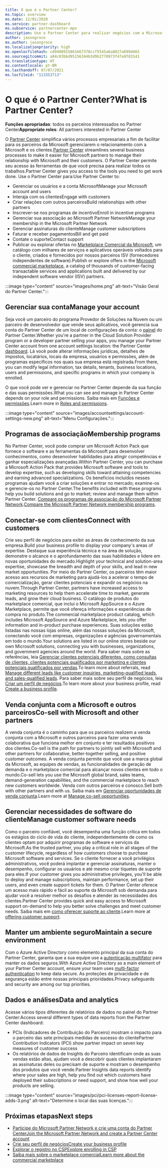 ```yaml
---
title: O que é o Partner Center?
ms.topic: overview
ms.date: 12/01/2020
ms.service: partner-dashboard
ms.subservice: partnercenter-mpn
description: Use o Partner Center para realizar negócios com a Microsoft e seus clientes
author: jasongroce
ms.author: jasongroce
ms.localizationpriority: high
ms.openlocfilehash: cd9400915861667378ccf5545a6a8827a699d465
ms.sourcegitcommit: a84c83bbd95156344b3d9b2778973f47a9f83141
ms.translationtype: HT
ms.contentlocale: pt-BR
ms.lasthandoff: 07/07/2021
ms.locfileid: "113353713"
---
```

# <a name="what-is-partner-center"></a><span data-ttu-id="45f16-103">O que é o Partner Center?</span><span class="sxs-lookup"><span data-stu-id="45f16-103">What is Partner Center?</span></span>

<span data-ttu-id="45f16-104">**Funções apropriadas**: todos os parceiros interessados no Partner Center</span><span class="sxs-lookup"><span data-stu-id="45f16-104">**Appropriate roles**: All partners interested in Partner Center</span></span>

<span data-ttu-id="45f16-105">O [Partner Center](https://partner.microsoft.com/dashboard/home) simplifica vários processos empresariais a fim de facilitar para os parceiros da Microsoft gerenciarem o relacionamento com a Microsoft e os clientes.</span><span class="sxs-lookup"><span data-stu-id="45f16-105">[Partner Center](https://partner.microsoft.com/dashboard/home) streamlines several business processes to make it easier for Microsoft partners to manage their relationship with Microsoft and their customers.</span></span> <span data-ttu-id="45f16-106">O Partner Center permite seu acesso às ferramentas de que você precisa para realizar todos os trabalhos.</span><span class="sxs-lookup"><span data-stu-id="45f16-106">Partner Center gives you access to the tools you need to get work done.</span></span> <span data-ttu-id="45f16-107">Use o Partner Center para:</span><span class="sxs-lookup"><span data-stu-id="45f16-107">Use Partner Center to:</span></span>

- <span data-ttu-id="45f16-108">Gerenciar os usuários e a conta Microsoft</span><span class="sxs-lookup"><span data-stu-id="45f16-108">Manage your Microsoft account and users</span></span>
- <span data-ttu-id="45f16-109">Interaja com os clientes</span><span class="sxs-lookup"><span data-stu-id="45f16-109">Engage with customers</span></span>
- <span data-ttu-id="45f16-110">Criar relações com outros parceiros</span><span class="sxs-lookup"><span data-stu-id="45f16-110">Build relationships with other partners</span></span>
- <span data-ttu-id="45f16-111">Inscrever-se nos programas de incentivo</span><span class="sxs-lookup"><span data-stu-id="45f16-111">Enroll in incentive programs</span></span>
- <span data-ttu-id="45f16-112">Gerenciar sua associação ao Microsoft Partner Network</span><span class="sxs-lookup"><span data-stu-id="45f16-112">Manage your membership in the Microsoft Partner Network</span></span>
- <span data-ttu-id="45f16-113">Gerenciar assinaturas do cliente</span><span class="sxs-lookup"><span data-stu-id="45f16-113">Manage customer subscriptions</span></span>
- <span data-ttu-id="45f16-114">Faturar e receber pagamentos</span><span class="sxs-lookup"><span data-stu-id="45f16-114">Bill and get paid</span></span>
- <span data-ttu-id="45f16-115">Contate o suporte</span><span class="sxs-lookup"><span data-stu-id="45f16-115">Contact support</span></span>
- <span data-ttu-id="45f16-116">Publicar ou explorar ofertas no [Marketplace Comercial da Microsoft](/azure/marketplace), um catálogo com milhares de serviços e aplicativos operáveis voltados para o cliente, criados e fornecidos por nossos parceiros ISV (fornecedores independentes de software).</span><span class="sxs-lookup"><span data-stu-id="45f16-116">Publish or explore offers in the [Microsoft commercial marketplace](/azure/marketplace), a catalog of thousands of customer-facing transactable services and applications built and delivered by our independent software vendor (ISV) partners.</span></span>

:::image type="content" source="images/home.png" alt-text="Visão Geral do Partner Center.":::

## <a name="manage-your-account"></a><span data-ttu-id="45f16-118">Gerenciar sua conta</span><span class="sxs-lookup"><span data-stu-id="45f16-118">Manage your account</span></span>

<span data-ttu-id="45f16-119">Seja você um parceiro do programa Provedor de Soluções na Nuvem ou um parceiro de desenvolvedor que vende seus aplicativos, você gerencia sua conta do Partner Center de um local de configurações da conta: o [painel](https://partner.microsoft.com/dashboard/home) do Partner Center.</span><span class="sxs-lookup"><span data-stu-id="45f16-119">Whether you're a partner in the Cloud Solution Provider program or a developer partner selling your apps, you manage your Partner Center account from one account settings location: the Partner Center [dashboard](https://partner.microsoft.com/dashboard/home).</span></span> <span data-ttu-id="45f16-120">Lá você pode alterar informações jurídicas, detalhes de impostos, locatários, locais da empresa, usuários e permissões, além de programas específicos nos quais sua empresa está registrada.</span><span class="sxs-lookup"><span data-stu-id="45f16-120">From there, you can modify legal information, tax details, tenants, business locations, users and permissions, and specific programs in which your company is enrolled.</span></span>

<span data-ttu-id="45f16-121">O que você pode ver e gerenciar no Partner Center depende da sua função e das suas permissões.</span><span class="sxs-lookup"><span data-stu-id="45f16-121">What you can see and manage in Partner Center depends on your role and permissions.</span></span> <span data-ttu-id="45f16-122">Saiba mais em [Funções e permissões](permissions-overview.md).</span><span class="sxs-lookup"><span data-stu-id="45f16-122">Learn more in [Roles and permissions](permissions-overview.md).</span></span>

:::image type="content" source="images/accountsettings/account-settings-new.png" alt-text="Menu Configurações.":::

## <a name="membership-programs"></a><span data-ttu-id="45f16-124">Programas de associação</span><span class="sxs-lookup"><span data-stu-id="45f16-124">Membership programs</span></span>

<span data-ttu-id="45f16-125">No Partner Center, você pode comprar um Microsoft Action Pack que fornece o software e as ferramentas da Microsoft para desenvolver conhecimentos, como desenvolver habilidades para atingir competências e ganhar especializações avançadas.</span><span class="sxs-lookup"><span data-stu-id="45f16-125">Within Partner Center, you can purchase a Microsoft Action Pack that provides Microsoft software and tools to develop expertise, such as developing skills toward attaining competencies and earning advanced specializations.</span></span> <span data-ttu-id="45f16-126">Os benefícios incluídos nesses programas ajudam você a criar soluções e entrar no mercado; examine-os e gerencie-os no Partner Center.</span><span class="sxs-lookup"><span data-stu-id="45f16-126">The benefits included with these programs help you build solutions and go to market; review and manage them within Partner Center.</span></span> <span data-ttu-id="45f16-127">[Compare os programas de associação do Microsoft Partner Network](https://partner.microsoft.com/membership/compare-offers).</span><span class="sxs-lookup"><span data-stu-id="45f16-127">[Compare the Microsoft Partner Network membership programs](https://partner.microsoft.com/membership/compare-offers).</span></span>

## <a name="connect-with-customers"></a><span data-ttu-id="45f16-128">Conectar-se com clientes</span><span class="sxs-lookup"><span data-stu-id="45f16-128">Connect with customers</span></span>

<span data-ttu-id="45f16-129">Crie seu perfil de negócios para exibir as áreas de conhecimento da sua empresa.</span><span class="sxs-lookup"><span data-stu-id="45f16-129">Build your business profile to display your company's areas of expertise.</span></span> <span data-ttu-id="45f16-130">Destaque sua experiência técnica e na área de solução, demonstre o alcance e o aprofundamento das suas habilidades e lidere em novas oportunidades do mercado.</span><span class="sxs-lookup"><span data-stu-id="45f16-130">Highlight your technical and solution-area expertise, showcase the breadth and depth of your skills, and lead in new market opportunities.</span></span> <span data-ttu-id="45f16-131">Por meio do Partner Center, os parceiros têm maior acesso aos recursos de marketing para ajudá-los a acelerar o tempo de comercialização, gerar clientes potenciais e expandir os negócios na nuvem.</span><span class="sxs-lookup"><span data-stu-id="45f16-131">Through Partner Center, partners have increased access to marketing resources to help them accelerate time to market, generate leads, and grow their cloud business.</span></span> <span data-ttu-id="45f16-132">O catálogo de produtos do marketplace comercial, que inclui o Microsoft AppSource e o Azure Marketplace, permite que você ofereça informações e experiências de compra no produto.</span><span class="sxs-lookup"><span data-stu-id="45f16-132">The commercial marketplace product catalog, which includes Microsoft AppSource and Azure Marketplace, lets you offer information and in-product purchase experiences.</span></span> <span data-ttu-id="45f16-133">Suas soluções estão listadas nas nossas lojas online, além das nossas soluções da Microsoft, conectando você com empresas, organizações e agências governamentais em todo o mundo.</span><span class="sxs-lookup"><span data-stu-id="45f16-133">Your solutions are listed in our online stores beside our own Microsoft solutions, connecting you with businesses, organizations, and government agencies around the world.</span></span> <span data-ttu-id="45f16-134">Para saber mais sobre as referências, leia [Gerenciar clientes potenciais diferentes, como consultas de clientes, clientes potenciais qualificados por marketing e clientes potenciais qualificados por vendas](manage-leads.md).</span><span class="sxs-lookup"><span data-stu-id="45f16-134">To learn more about referrals, read [Manage different leads like customer inquiries, marketing-qualified leads, and sales-qualified leads](manage-leads.md).</span></span> <span data-ttu-id="45f16-135">Para saber mais sobre seu perfil de negócios, leia [Criar um perfil de negócios](create-a-marketing-profile.md).</span><span class="sxs-lookup"><span data-stu-id="45f16-135">To learn more about your business profile, read [Create a business profile](create-a-marketing-profile.md).</span></span>

## <a name="co-sell-with-microsoft-and-other-partners"></a><span data-ttu-id="45f16-136">Venda conjunta com a Microsoft e outros parceiros</span><span class="sxs-lookup"><span data-stu-id="45f16-136">Co-sell with Microsoft and other partners</span></span>

<span data-ttu-id="45f16-137">A venda conjunta é o caminho para que os parceiros realizem a venda conjunta com a Microsoft e outros parceiros para fazer uma venda colaborativa que funciona melhor em conjunto e ter resultados positivos dos clientes.</span><span class="sxs-lookup"><span data-stu-id="45f16-137">Co-sell is the path for partners to jointly sell with Microsoft and other partners for collaborative, better-together selling, and positive customer outcomes.</span></span> <span data-ttu-id="45f16-138">A venda conjunta permite que você use a marca global da Microsoft, as equipes de vendas, as funcionalidades de geração de demanda e o marketplace comercial para alcançar novos clientes em todo o mundo.</span><span class="sxs-lookup"><span data-stu-id="45f16-138">Co-sell lets you use the Microsoft global brand, sales teams, demand-generation capabilities, and the commercial marketplace to reach new customers worldwide.</span></span> <span data-ttu-id="45f16-139">Venda com outros parceiros e conosco.</span><span class="sxs-lookup"><span data-stu-id="45f16-139">Sell both with other partners and with us.</span></span> <span data-ttu-id="45f16-140">Saiba mais em [Gerenciar oportunidades de venda conjunta](manage-co-sell-opportunities.md).</span><span class="sxs-lookup"><span data-stu-id="45f16-140">Learn more at [Manage co-sell opportunities](manage-co-sell-opportunities.md).</span></span>

## <a name="manage-customer-software-needs"></a><span data-ttu-id="45f16-141">Gerenciar necessidades de software do cliente</span><span class="sxs-lookup"><span data-stu-id="45f16-141">Manage customer software needs</span></span>

<span data-ttu-id="45f16-142">Como o parceiro confiável, você desempenha uma função crítica em todos os estágios do ciclo de vida do cliente, independentemente de como os clientes optam por adquirir programas de software e serviços da Microsoft.</span><span class="sxs-lookup"><span data-stu-id="45f16-142">As the trusted partner, you play a critical role in all stages of the customer lifecycle, regardless of how customers choose to purchase Microsoft software and services.</span></span> <span data-ttu-id="45f16-143">Se o cliente fornecer a você privilégios administrativos, você poderá implantar e gerenciar assinaturas, manter o desempenho, configurar os usuários e até mesmo criar tíquetes de suporte para eles.</span><span class="sxs-lookup"><span data-stu-id="45f16-143">If your customer gives you administrative privileges, you'll be able to deploy and manage subscriptions, maintain performance, set up their users, and even create support tickets for them.</span></span> <span data-ttu-id="45f16-144">O Partner Center oferece um acesso mais rápido e fácil ao suporte da Microsoft sob demanda para ajudar você a resolver melhor os desafios e atender às necessidades dos clientes.</span><span class="sxs-lookup"><span data-stu-id="45f16-144">Partner Center provides quick and easy access to Microsoft support on-demand to help you better solve challenges and meet customer needs.</span></span> <span data-ttu-id="45f16-145">Saiba mais em [como oferecer suporte ao cliente](customer-support.md).</span><span class="sxs-lookup"><span data-stu-id="45f16-145">Learn more at [offering customer support](customer-support.md).</span></span>

## <a name="maintain-a-secure-environment"></a><span data-ttu-id="45f16-146">Manter um ambiente seguro</span><span class="sxs-lookup"><span data-stu-id="45f16-146">Maintain a secure environment</span></span>

<span data-ttu-id="45f16-147">Com o Azure Active Directory como elemento principal da sua conta do Partner Center, garanta que a sua equipe use a [autenticação multifator](partner-security-requirements-mandating-mfa.md) para manter os dados seguros.</span><span class="sxs-lookup"><span data-stu-id="45f16-147">With Azure Active Directory as a main element of your Partner Center account, ensure your team uses [multi-factor authentication](partner-security-requirements-mandating-mfa.md) to keep data secure.</span></span> <span data-ttu-id="45f16-148">As proteções de privacidade e de segurança estão entre nossas principais prioridades.</span><span class="sxs-lookup"><span data-stu-id="45f16-148">Privacy safeguards and security are among our top priorities.</span></span>

## <a name="data-and-analytics"></a><span data-ttu-id="45f16-149">Dados e análises</span><span class="sxs-lookup"><span data-stu-id="45f16-149">Data and analytics</span></span>

<span data-ttu-id="45f16-150">Acesse vários tipos diferentes de relatórios de dados no painel do Partner Center:</span><span class="sxs-lookup"><span data-stu-id="45f16-150">Access several different types of data reports from the Partner Center dashboard:</span></span>

- <span data-ttu-id="45f16-151">PCIs (Indicadores de Contribuição do Parceiro) mostram o impacto para o parceiro das sete principais medidas de sucesso do cliente</span><span class="sxs-lookup"><span data-stu-id="45f16-151">Partner Contribution Indicators (PCI) show partner impact on seven key measures of customer success</span></span>
- <span data-ttu-id="45f16-152">Os relatórios de dados de Insights do Parceiro identificam onde as suas vendas estão altas, ajudam você a descobrir quais clientes implantaram as assinaturas deles ou precisam de suporte e mostram o desempenho dos produtos que você vende.</span><span class="sxs-lookup"><span data-stu-id="45f16-152">Partner Insights data reports identify where your sales are high, help you find out which customers have deployed their subscriptions or need support, and show how well your products are selling.</span></span>

:::image type="content" source="images/pci/pci-licenses-report-license-adds-3.png" alt-text="Determine o local das suas licenças.":::

## <a name="next-steps"></a><span data-ttu-id="45f16-154">Próximas etapas</span><span class="sxs-lookup"><span data-stu-id="45f16-154">Next steps</span></span>

- [<span data-ttu-id="45f16-155">Participe do Microsoft Partner Network e crie uma conta do Partner Center</span><span class="sxs-lookup"><span data-stu-id="45f16-155">Join the Microsoft Partner Network and create a Partner Center account</span></span>](mpn-create-a-partner-center-account.md)
- [<span data-ttu-id="45f16-156">Crie seu perfil de negócios</span><span class="sxs-lookup"><span data-stu-id="45f16-156">Create your business profile</span></span>](create-a-marketing-profile.md)
- [<span data-ttu-id="45f16-157">Explorar o registro no CSP</span><span class="sxs-lookup"><span data-stu-id="45f16-157">Explore enrolling in CSP</span></span>](csp-overview.md)
- [<span data-ttu-id="45f16-158">Saiba mais sobre o marketplace comercial</span><span class="sxs-lookup"><span data-stu-id="45f16-158">Learn more about the commercial marketplace</span></span>](csp-commercial-marketplace-overview.md)
